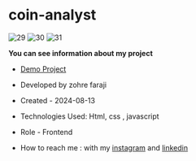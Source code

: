 # coin-analyst

![29](https://github.com/user-attachments/assets/bd195cb1-7b43-4b7d-ae07-12111d3725d6)
![30](https://github.com/user-attachments/assets/b3db0620-cb4e-4e25-b010-2607c3547710)
![31](https://github.com/user-attachments/assets/07f1434f-e5f4-4970-99da-c33117b940f4)

**You can see information about my project**
- [Demo Project]( https://zohrefaraji.github.io/coinAnalyst030523-withVPN/)

- Developed by zohre faraji

- Created - 2024-08-13

- Technologies Used: Html,  css , javascript

- Role - Frontend

- How to reach me : with my [instagram](https://www.instagram.com/zohrefaraji212/) and [linkedin](https://www.linkedin.com/in/zohre-faraji-41822315a/)
